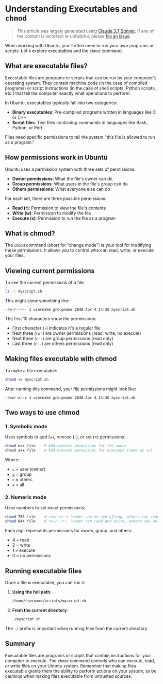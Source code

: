 # Understanding Executables and `chmod`

> This article was largely generated using
> [Claude 3.7 Sonnet](<https://en.wikipedia.org/wiki/Claude_(language_model)#Claude_3.7>).
> If any of the content is incorrect or unhelpful, please
> [file an issue](https://github.com/dewcservices/data-engineering-upskilling/issues).

When working with Ubuntu, you'll often need to run your own programs or scripts.
Let's explore executables and the `chmod` command.

## What are executable files?

Executable files are programs or scripts that can be run by your computer's
operating system. They contain machine code (in the case of compiled programs)
or script instructions (in the case of shell scripts, Python scripts, etc.) that
tell the computer exactly what operations to perform.

In Ubuntu, executables typically fall into two categories:

- **Binary executables**: Pre-compiled programs written in languages like C or
  C++
- **Script files**: Text files containing commands in languages like Bash,
  Python, or Perl

Files need specific permissions to tell the system "this file is allowed to run
as a program."

## How permissions work in Ubuntu

Ubuntu uses a permission system with three sets of permissions:

- **Owner permissions**: What the file's owner can do
- **Group permissions**: What users in the file's group can do
- **Others permissions**: What everyone else can do

For each set, there are three possible permissions:

- **Read (r)**: Permission to view the file's contents
- **Write (w)**: Permission to modify the file
- **Execute (x)**: Permission to run the file as a program

## What is chmod?

The `chmod` command (short for "change mode") is your tool for modifying these
permissions. It allows you to control who can read, write, or execute your
files.

## Viewing current permissions

To see the current permissions of a file:

```bash
ls -l myscript.sh
```

This might show something like:

```
-rw-r--r-- 1 username groupname 2048 Apr 4 14:30 myscript.sh
```

The first 10 characters show the permissions:

- First character (`-`) indicates it's a regular file
- Next three (`rw-`) are owner permissions (read, write, no execute)
- Next three (`r--`) are group permissions (read only)
- Last three (`r--`) are others permissions (read only)

## Making files executable with chmod

To make a file executable:

```bash
chmod +x myscript.sh
```

After running this command, your file permissions might look like:

```
-rwxr-xr-x 1 username groupname 2048 Apr 4 14:30 myscript.sh
```

## Two ways to use chmod

### 1. Symbolic mode

Uses symbols to add (+), remove (-), or set (=) permissions:

```bash
chmod u+x file    # Add execute permission for the owner
chmod a+x file    # Add execute permission for everyone (same as +x)
```

Where:

- `u` = user (owner)
- `g` = group
- `o` = others
- `a` = all

### 2. Numeric mode

Uses numbers to set exact permissions:

```bash
chmod 755 file    # rwxr-xr-x (owner can do everything, others can read and execute)
chmod 644 file    # rw-r--r-- (owner can read and write, others can only read)
```

Each digit represents permissions for owner, group, and others:

- 4 = read
- 2 = write
- 1 = execute
- 0 = no permissions

## Running executable files

Once a file is executable, you can run it:

1. **Using the full path**:

   ```bash
   /home/username/scripts/myscript.sh
   ```

2. **From the current directory**:
   ```bash
   ./myscript.sh
   ```

The `./` prefix is important when running files from the current directory.

## Summary

Executable files are programs or scripts that contain instructions for your
computer to execute. The `chmod` command controls who can execute, read, or
write files on your Ubuntu system. Remember that making files executable grants
them the ability to perform actions on your system, so be cautious when making
files executable from untrusted sources.
